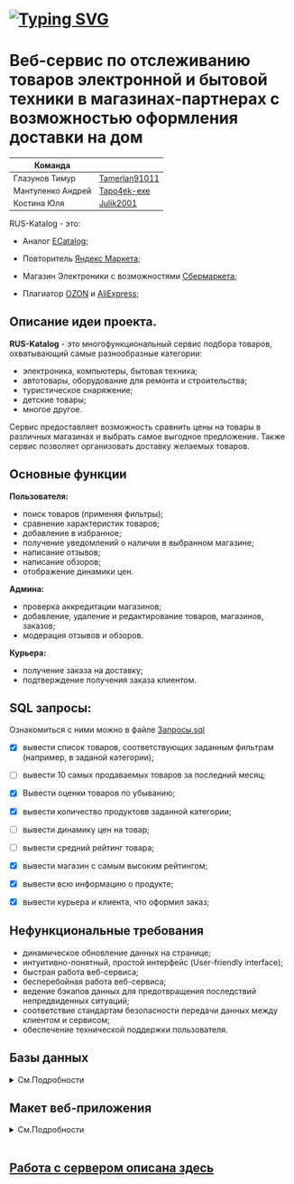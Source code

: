 # [![Typing SVG](https://readme-typing-svg.herokuapp.com?size=40&color=%2336BCF7&lines=RUS-Katalog)](https://git.io/typing-svg)

# Веб-сервис по отслеживанию товаров электронной и бытовой техники в магазинах-партнерах с возможностью оформления доставки на дом

| Команда                |             | 
| -------------          |-------------| 
| Глазунов Тимур         | [Tamerlan91011](https://github.com/Tamerlan91011)  |
| Мантуленко Андрей      | [Tapo4ek-exe](https://github.com/Tapo4ek-exe)      |
| Костина Юля            | [Julik2001](https://github.com/Julik2001)          |

RUS-Katalog - это: 
* Аналог [ECatalog](https://vk.com/ekatalog.official); 

* Повторитель [Яндекс Маркета](https://market.yandex.ru);

* Магазин Электроники с возможностями [Сбермаркета](https://sbermarket.ru);

* Плагиатор [OZON](https://www.ozon.ru/) и [AliExpress](https://aliexpress.ru/);

## Описание идеи проекта. 

**RUS-Katalog** - это многофункциональный сервис подбора товаров, охватывающий самые разнообразные категории: 
- электроника, компьютеры, бытовая техника;
- автотовары, оборудование для ремонта и строительства;
- туристическое снаряжение; 
- детские товары; 
- многое другое.

Сервис предоставляет возможность сравнить цены на товары в различных магазинах и выбрать самое выгодное предложение. Также сервис позволяет организовать доставку желаемых товаров.

## Основные функции

**Пользователя:**

- поиск товаров (применяя фильтры); 
- сравнение характеристик товаров;
- добавление в избранное;
- получение уведомлений о наличии в выбранном магазине;
- написание отзывов;
- написание обзоров;
- отображение динамики цен.

**Админа:**

- проверка аккредитации магазинов;
- добавление, удаление и редактирование товаров, магазинов, заказов;
- модерация отзывов и обзоров.


**Курьера:**

- получение заказа на доставку;
- подтверждение получения заказа клиентом.

</details>

## SQL запросы:

Ознакомиться с ними можно в файле [Запросы.sql](Запросы.sql)

- [X] вывести список товаров, соответствующих заданным фильтрам (например, в заданой     категории);
- [ ] вывести 10 самых продаваемых товаров за последний месяц; 
- [X] Вывести оценки товаров по убыванию;
- [X] вывести количество продуктовв заданной категории;
- [ ] вывести динамику цен на товар;
- [ ] вывести средний рейтинг товара;
- [X] вывести магазин с самым высоким рейтингом;
- [X] вывести всю информацию о продукте;
- [X] вывести курьера и клиента, что оформил заказ;


## Нефункциональные требования

- динамическое обновление данных на странице;
- интуитивно-понятный, простой интерфейс (User-friendly interface);
- быстрая работа веб-сервиса;
- бесперебойная работа веб-сервиса;
- ведение бэкапов данных для предотвращения последствий непредвиденных ситуаций;
- соответствие стандартам безопасности передачи данных между клиентом и сервисом;
- обеспечение технической поддержки пользователя.



## Базы данных

<details><summary>См.Подробности</summary>

- База данных 1 (SQL): Все, что касается товаров (их характеристики, наименования, отзывы, и так далее);

![](/Img/bd1.png)

- База данных 2 (SQL): Все, что касается клиентов, заказов, магазинов-партнеров;

![](/Img/bd2.png)

- База данных 3 (NOSQL): История изменения цен на товары на веб-сервисе, хранение медиафайлов.

</details>

## Макет веб-приложения

<details><summary>См.Подробности</summary>

> АНДРЕЙ, ЕСЛИ ТЫ УВИДЕЛ ЭТО СООБЩЕНИЕ, ТО ПОЖАЛУЙСТА ДОБАВЬ СЮДА СКРИНШОТЫ СВОЕГО КЛИЕНТА НА FLUTTER. В РАЗДЕЛ "ФАКТИЧЕСКАЯ РЕАЛИЗАЦИЯ"

### Теоретическое представление клиентского приложения:

![](/Img/Home_-_1.png)
![](/Img/Catalog_-_1.png)

### Фактическая реализация:

</details>

<br>

## [Работа с сервером описана здесь](DJANGOHELP.md)